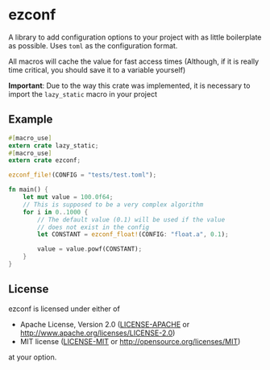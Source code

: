 ezconf
======

A library to add configuration options to your project with as little
boilerplate as possible. Uses `toml` as the configuration format.

All macros will cache the value for fast access times (Although, if it is
really time critical, you should save it to a variable yourself)

**Important**: Due to the way this crate was implemented, it is necessary
to import the `lazy_static` macro in your project

## Example ##

```rust
#[macro_use]
extern crate lazy_static;
#[macro_use]
extern crate ezconf;

ezconf_file!(CONFIG = "tests/test.toml");

fn main() {
    let mut value = 100.0f64;
    // This is supposed to be a very complex algorithm
    for i in 0..1000 {
        // The default value (0.1) will be used if the value
        // does not exist in the config
        let CONSTANT = ezconf_float!(CONFIG: "float.a", 0.1);

        value = value.powf(CONSTANT);
    }
}
```

## License ##
ezconf is licensed under either of

 * Apache License, Version 2.0 ([LICENSE-APACHE](LICENSE-APACHE) or http://www.apache.org/licenses/LICENSE-2.0)
 * MIT license ([LICENSE-MIT](LICENSE-MIT) or http://opensource.org/licenses/MIT)

at your option.
